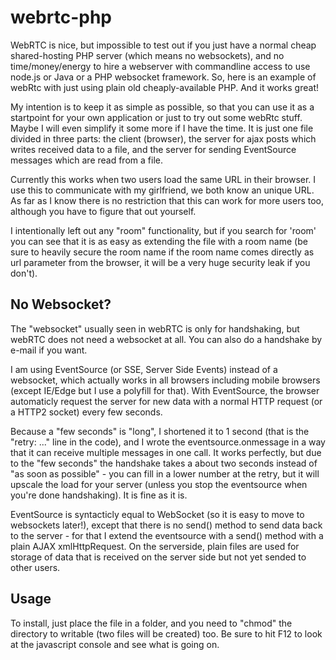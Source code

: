 # webrtc-php

WebRTC is nice, but impossible to test out if you just have a normal cheap shared-hosting PHP server (which means no websockets), and no time/money/energy to hire a webserver with commandline access to use node.js or Java or a PHP websocket framework. So, here is an example of webRtc with just using plain old cheaply-available PHP. And it works great!

My intention is to keep it as simple as possible, so that you can use it as a startpoint for your own application or just to try out some webRtc stuff. Maybe I will even simplify it some more if I have the time. It is just one file divided in three parts: the client (browser), the server for ajax posts which writes received data to a file, and the server for sending EventSource messages which are read from a file.

Currently this works when two users load the same URL in their browser. I use this to communicate with my girlfriend, we both know an unique URL. As far as I know there is no restriction that this can work for more users too, although you have to figure that out yourself.

I intentionally left out any "room" functionality, but if you search for 'room' you can see that it is as easy as extending the file with a room name (be sure to heavily secure the room name if the room name comes directly as url parameter from the browser, it will be a very huge security leak if you don't).

## No Websocket?

The "websocket" usually seen in webRTC is only for handshaking, but webRTC does not need a websocket at all. You can also do a handshake by e-mail if you want.

I am using EventSource (or SSE, Server Side Events) instead of a websocket, which actually works in all browsers including mobile browsers (except IE/Edge but I use a polyfill for that). With EventSource, the browser automaticly request the server for new data with a normal HTTP request (or a HTTP2 socket) every few seconds.

Because a "few seconds" is "long", I shortened it to 1 second (that is the "retry: ..." line in the code), and I wrote the eventsource.onmessage in a way that it can receive multiple messages in one call. It works perfectly, but due to the "few seconds" the handshake takes a about two seconds instead of "as soon as possible" - you can fill in a lower number at the retry, but it will upscale the load for your server (unless you stop the eventsource when you're done handshaking). It is fine as it is.

EventSource is syntacticly equal to WebSocket (so it is easy to move to websockets later!), except that there is no send() method to send data back to the server - for that I extend the eventsource with a send() method with a plain AJAX xmlHttpRequest. On the serverside, plain files are used for storage of data that is received on the server side but not yet sended to other users.

## Usage

To install, just place the file in a folder, and you need to "chmod" the directory to writable (two files will be created) too. Be sure to hit F12 to look at the javascript console and see what is going on.

